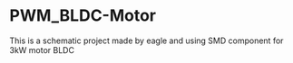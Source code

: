# PWM_BLDC-Motor
This is a schematic project made by eagle and using SMD component for 3kW motor BLDC
